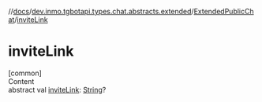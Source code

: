 //[docs](../../../index.md)/[dev.inmo.tgbotapi.types.chat.abstracts.extended](../index.md)/[ExtendedPublicChat](index.md)/[inviteLink](invite-link.md)



# inviteLink  
[common]  
Content  
abstract val [inviteLink](invite-link.md): [String](https://kotlinlang.org/api/latest/jvm/stdlib/kotlin/-string/index.html)?  




